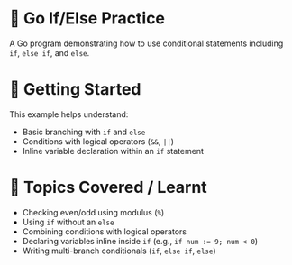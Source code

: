 # 🐹 Go If/Else Practice

A Go program demonstrating how to use conditional statements including `if`, `else if`, and `else`.


# 🚀 Getting Started

This example helps understand:
- Basic branching with `if` and `else`
- Conditions with logical operators (`&&`, `||`)
- Inline variable declaration within an `if` statement


# 🔧 Topics Covered / Learnt

- Checking even/odd using modulus (`%`)
- Using `if` without an `else`
- Combining conditions with logical operators
- Declaring variables inline inside `if` (e.g., `if num := 9; num < 0`)
- Writing multi-branch conditionals (`if`, `else if`, `else`)
